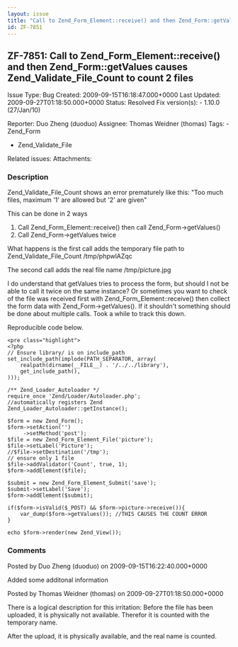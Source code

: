 ```yaml
---
layout: issue
title: "Call to Zend_Form_Element::receive() and then Zend_Form::getValues causes Zend_Validate_File_Count to count 2 files"
id: ZF-7851
---
```


ZF-7851: Call to Zend\_Form\_Element::receive() and then Zend\_Form::getValues causes Zend\_Validate\_File\_Count to count 2 files
----------------------------------------------------------------------------------------------------------------------------------

 Issue Type: Bug Created: 2009-09-15T16:18:47.000+0000 Last Updated: 2009-09-27T01:18:50.000+0000 Status: Resolved Fix version(s): - 1.10.0 (27/Jan/10)
 
 Reporter:  Duo Zheng (duoduo)  Assignee:  Thomas Weidner (thomas)  Tags: - Zend\_Form
- Zend\_Validate\_File
 
 Related issues: 
 Attachments: 
### Description

Zend\_Validate\_File\_Count shows an error prematurely like this: "Too much files, maximum '1' are allowed but '2' are given"

This can be done in 2 ways

1. Call Zend\_Form\_Element::receive() then call Zend\_Form->getValues()
2. Call Zend\_Form->getValues twice

What happens is the first call adds the temporary file path to Zend\_Validate\_File\_Count /tmp/phpwlAZqc

The second call adds the real file name /tmp/picture.jpg

I do understand that getValues tries to process the form, but should I not be able to call it twice on the same instance? Or sometimes you want to check of the file was received first with Zend\_Form\_Element::receive() then collect the form data with Zend\_Form->getValues(). If it shouldn't something should be done about multiple calls. Took a while to track this down.

Reproducible code below.

 
    <pre class="highlight">
    <?php
    // Ensure library/ is on include_path
    set_include_path(implode(PATH_SEPARATOR, array(
        realpath(dirname(__FILE__) . '/../../library'),
        get_include_path(),
    )));
    
    /** Zend_Loader_Autoloader */
    require_once 'Zend/Loader/Autoloader.php';
    //automatically registers Zend
    Zend_Loader_Autoloader::getInstance();
    
    $form = new Zend_Form();
    $form->setAction('')
         ->setMethod('post');
    $file = new Zend_Form_Element_File('picture');
    $file->setLabel('Picture');
    //$file->setDestination('/tmp');
    // ensure only 1 file
    $file->addValidator('Count', true, 1);
    $form->addElement($file);
    
    $submit = new Zend_Form_Element_Submit('save');
    $submit->setLabel('Save');
    $form->addElement($submit);
    
    if($form->isValid($_POST) && $form->picture->receive()){
        var_dump($form->getValues()); //THIS CAUSES THE COUNT ERROR
    }
    
    echo $form->render(new Zend_View());


 

 

### Comments

Posted by Duo Zheng (duoduo) on 2009-09-15T16:22:40.000+0000

Added some additonal information

 

 

Posted by Thomas Weidner (thomas) on 2009-09-27T01:18:50.000+0000

There is a logical description for this irritation: Before the file has been uploaded, it is physically not available. Therefor it is counted with the temporary name.

After the upload, it is physically available, and the real name is counted.

 

 